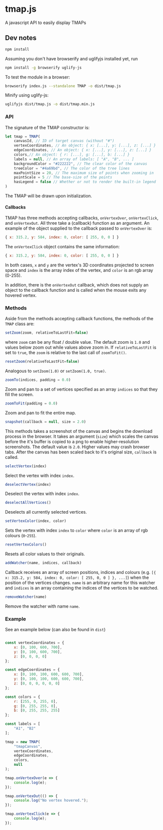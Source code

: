 # tmap.js
A javascript API to easily display TMAPs


## Dev notes
```bash
npm install
```

Assuming you don't have browserify and uglifyjs installed yet, run
```bash
npm install -g browserify uglify-js
```

To test the module in a browser:
```bash
browserify index.js --standalone TMAP -o dist/tmap.js
```

Minify using uglify-js:
```bash
uglifyjs dist/tmap.js -o dist/tmap.min.js
```

### API
The signature of the TMAP constructor is:
```javascript
let tmap = TMAP(
    canvasId, // ID of target canvas (without "#")
    vertexCoordinates, // An object: { x: [...], y: [...], z: [...] }
    edgeCoordinates, // An object: { x: [...], y: [...], z: [...] }
    colors,// An object: { r: [...], g: [...], b: [...] }
    labels = null, // An array of labels: [ "A", "B", ... ]
    backgroundColor = "#222222", // The clear color of the canvas
    treeColor = "#4a69bd", // The color of the tree lines
    maxPointSize = 20, // The maximum size of points when zooming in
    pointScale = 5 // The base-size of the points
    hasLegend = false // Whether or not to render the built-in legend
)
```
The TMAP will be drawn upon initialization.

#### Callbacks

TMAP has three methods accepting callbacks, `onVertexOver`, `onVertexClick`, and `onVertexOut`. All three take a (callback) function as an argument. An example of the object supplied to the callback passed to `onVertexOver` is: 
```javascript
{ x: 315.2, y: 584, index: 0, color: [ 255, 0, 0 ] }
```
The `onVertexClick` object contains the same information:
```javascript
{ x: 315.2, y: 584, index: 0, color: [ 255, 0, 0 ] }
```
In both cases, `x` and `y` are the vertex's 3D coordinates projected to screen space and `index` is the array index of the vertex, and `color` is an rgb array (0-255).

In addition, there is the `onVertexOut` callback, which does not supply an object to the callback function and is called when the mouse exits any hovered vertex.

### Methods

Aside from the methods accepting callback functions, the methods of the `TMAP` class are:
```javascript
setZoom(zoom, relativeToLastFit=false)
```
where `zoom` can be any float / double value. The default zoom is `1.0` and values below zoom out while values above zoom in. If `relativeToLastFit` is set to `true`, the `zoom` is relative to the last call of `zoomToFit()`. 
```javascript
resetZoom(relativeToLastFit=false)
```
Analogous to `setZoom(1.0)` or `setZoom(1.0, true)`.
```javascript
zoomTo(indices, padding = 0.0)
```
Zoom and pan to a set of vertices specified as an array `indices` so that they fill the screen.
```javascript
zoomToFit(padding = 0.0)
```
Zoom and pan to fit the entire map.
```javascript
snapshot(callback = null, size = 2.0)
```
This methods takes a screenshot of the canvas and begins the download process in the browser. It takes an argument (`size`) which scales the canvas before the it's buffer is copied to a png to enable higher-resolution screenshots. The default value is `2.0`. Higher values may crash browser tabs. After the canvas has been scaled back to it's original size, `callback` is called.
```javascript
selectVertex(index)
```
Select the vertex with index `index`.
```javascript
deselectVertex(index)
```
Deselect the vertex with index `index`.
```javascript
deselectAllVertices()
```
Deselects all currently selected vertices.
```javascript
setVertexColor(index, color)
```
Sets the vertex with index `index` to `color` where `color` is an array of rgb colours (`0`-`255`).
```javascript
resetVertexColors()
```
Resets all color values to their originals.
```javascript
addWatcher(name, indices, callback)
```
Callback receives an array of screen positions, indices and colours (e.g. `[{ x: 315.2, y: 584, index: 0, color: [ 255, 0, 0 ] }, ...]`) when the position of the vertices changes. `name` is an arbitrary name for this watcher and `indices` is an array containing the indices of the vertices to be watched.
```javascript
removeWatcher(name)
```
Remove the watcher with name `name`.

### Example
See an example below (can also be found in `dist`)
```javascript

const vertexCoordinates = {
    x: [0, 100, 600, 700],
    y: [0, 100, 600, 700],
    z: [0, 0, 0, 0]
};

const edgeCoordinates = {
    x: [0, 100, 100, 600, 600, 700],
    y: [0, 100, 100, 600, 600, 700],
    z: [0, 0, 0, 0, 0, 0]
};

const colors = {
    r: [255, 0, 255, 0],
    g: [0, 255, 255, 0],
    b: [0, 255, 255, 255]
};

const labels = [
    "A1", "B2"
];

tmap = new TMAP(
    "tmapCanvas",
    vertexCoordinates,
    edgeCoordinates,
    colors,
    null
);

tmap.onVertexOver(e => {
    console.log(e);
});

tmap.onVertexOut(() => {
    console.log("No vertex hovered.");
});

tmap.onVertexClick(e => {
    console.log(e);
});
```
